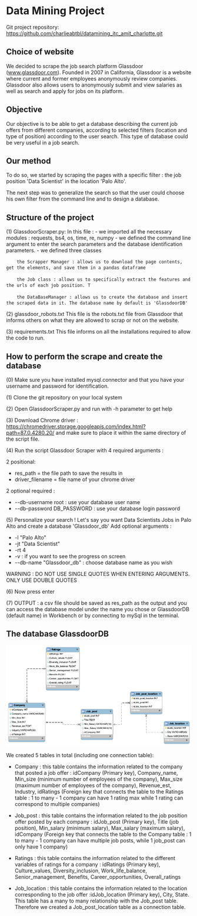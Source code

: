 # Data Mining Project
Git project repository:
https://github.com/charlieabtbl/datamining_itc_amit_charlotte.git


## Choice of website
We decided to scrape the job search platform Glassdoor (www.glassdoor.com). 
Founded in 2007 in California, Glassdoor is a website where current and former employees anonymously review companies. 
Glassdoor also allows users to anonymously submit and view salaries as well as search and apply for jobs on its platform.

## Objective
Our objective is to be able to get a database describing the current job offers from different companies, according to selected filters (location and type of position) according to the user search.
This type of database could be very useful in a job search. 

## Our method
To do so, we started by scraping the pages with a specific filter : the job position 'Data Scientist' in the location 'Palo Alto'.

The next step was to generalize the search so that the user could choose his own filter from the command line and to design a database.


## Structure of the project
(1) GlassdoorScraper.py: 
    In this file : 
      - we imported all the necessary modules : requests, bs4, os, time, re, numpy
      - we defined the command line argument to enter the search parameters and the database identification parameters.
      - we defined three classes
      
        the Scrapper Manager : allows us to download the page contents, get the elements, and save them in a pandas dataframe
        
        the Job class : allows us to specifically extract the features and the urls of each job position. T
        
        the DataBaseManager : allows us to create the database and insert the scraped data in it. The database name by default is 'GlassdoorDB'
     
(2) glassdoor_robots.txt
    This file is the robots.txt file from Glassdoor that informs others on what they are allowed to scrap or not on the website. 

(3) requirements.txt
This file informs on all the installations required to allow the code to run.


## How to perform the scrape and create the database 

(0) Make sure you have installed mysql.connector and that you have your username and password for identification.

(1) Clone the git repository on your local system

(2) Open GlassdoorScraper.py and run with -h parameter to get help

(3) Download Chrome driver : https://chromedriver.storage.googleapis.com/index.html?path=87.0.4280.20/
and make sure to place it within the same directory of the script file.

(4) Run the script Glassdoor Scraper with 4 required arguments : 

2 positional:
- res_path = the file path to save the results in
- driver_filename = file name of your chrome driver

2 optional required : 
- --db-username root : use your database user name
- --db-password DB_PASSWORD : use your database login password

(5) Personalize your search ! Let's say you want Data Scientists Jobs in Palo Alto and create a database 'Glassdoor_db'
Add optional arguments :
- -l "Palo Alto"
- -jt "Data Scientist"
- -rt 4
- -v : if you want to see the progress on screen
- --db-name "Glassdoor_db" : choose database name as you wish 


WARNING : DO NOT USE SINGLE QUOTES WHEN ENTERING ARGUMENTS.
ONLY USE DOUBLE QUOTES

(6) Now press enter 

(7) OUTPUT : a csv file should be saved as res_path as the output and you can access the database model under the name you chose or GlassdoorDB (default name) in Workbench or by connecting to mySql in the terminal.

## The database GlassdoorDB

![Screenshot](GlassdoorDB.png)


We created 5 tables in total (including one connection table): 

- Company : this table contains the information related to the company that posted a job offer : idCompany (Primary key), Company_name, Min_size (minimum number of employees of the company), Max_size (maximum number of employees of the company), Revenue_est, Industry, idRatings (Foreign key that connects the table to the Ratings table  : 1 to many - 1 company can have 1 rating max while 1 rating can correspond to multiple companies)

- Job_post : this table contains the information related to the job position offer posted by each company : idJob_post (Primary key), Title (job position), Min_salary (minimum salary), Max_salary (maximum salary), idCompany (Foreign key that connects the table to the Company table : 1 to many - 1 company can have multiple job posts, while 1 job_post can only have 1 company)

- Ratings : this table contains the information related to the different variables of ratings for a company : idRatings (Primary key), Culture_values, Diversity_inclusion, Work_life_balance, Senior_management, Benefits, Career_opportunities, Overall_ratings

- Job_location : this table contains the information related to the location corresponding to the job offer :idJob_location (Primary key), City, State. This table has a many to many relationship with the Job_post table. Therefore we created a Job_post_location table as a connection table. 


